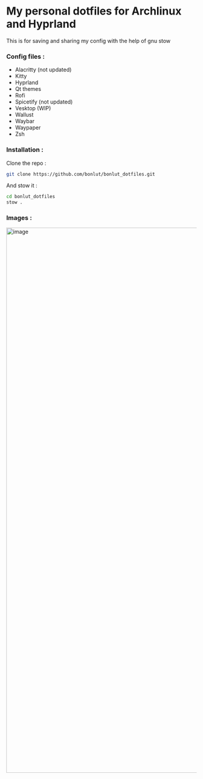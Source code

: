 # My personal dotfiles for Archlinux and Hyprland

This is for saving and sharing my config with the help of gnu stow

### Config files : 

- Alacritty (not updated)
- Kitty
- Hyprland
- Qt themes
- Rofi
- Spicetify (not updated)
- Vesktop (WIP)
- Wallust
- Waybar
- Waypaper
- Zsh

### Installation :

Clone the repo : 
```bash
git clone https://github.com/bonlut/bonlut_dotfiles.git
```

And stow it :
```bash
cd bonlut_dotfiles
stow .
```
### Images :

<img width="3441" height="1440" alt="image" src="https://github.com/user-attachments/assets/c60c2a33-9366-4dab-bbae-1d3f72015393" />
